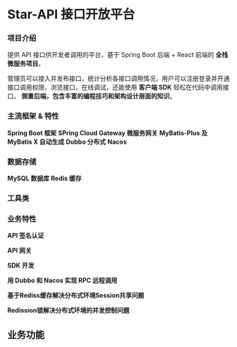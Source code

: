 # Star-API 接口开放平台

### 项目介绍
提供 API 接口供开发者调用的平台，基于 Spring Boot 后端 + React 前端的 **全栈微服务项目**。

管理员可以接入并发布接口，统计分析各接口调用情况，用户可以注册登录并开通接口调用权限，浏览接口，在线调试，还能使用 **客户端 SDK** 轻松在代码中调用接口。
**侧重后端，包含丰富的编程技巧和架构设计层面的知识**。

### 主流框架 & 特性
**Spring Boot 框架**
**SPring Cloud Gateway 微服务网关**
**MyBatis-Plus 及 MyBatis X 自动生成**
**Dubbo 分布式**
**Nacos**



### 数据存储
**MySQL 数据库**
**Redis 缓存**
### 工具类

### 业务特性
**API 签名认证**

**API 网关**

**SDK 开发**

**用 Dubbo 和 Nacos 实现 RPC 远程调用**

**基于Rediss缓存解决分布式环境Session共享问题**

**Redission锁解决分布式环境的并发控制问题**


## 业务功能
